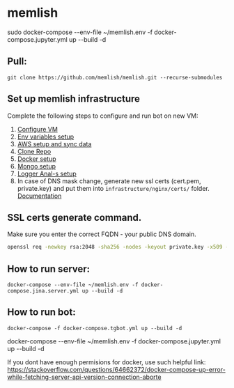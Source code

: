 # memlish
sudo docker-compose --env-file ~/memlish.env -f docker-compose.jupyter.yml up --build -d
## Pull:

```git clone https://github.com/memlish/memlish.git --recurse-submodules```


## Set up memlish infrastructure

Complete the following steps to configure and run bot on new VM:

1) [Configure VM](https://github.com/memlish/memlish/blob/main/docs/vm_setup.md)
2) [Env variables setup](https://github.com/memlish/memlish/blob/main/docs/env_variables_setup.md)
3) [AWS setup and sync data](https://github.com/memlish/memlish/blob/main/docs/aws_data_setup.md)
4) [Clone Repo](https://github.com/memlish/memlish/blob/main/docs/repo_setup.md)
5) [Docker setup](https://github.com/memlish/memlish/blob/main/docs/docker_setup.md) 
6) [Mongo setup](https://github.com/memlish/memlish/blob/main/docs/mongo_setup.md)
7) [Logger Anal-s setup](https://github.com/memlish/memlish/blob/main/docs/logs_setup.md)
8) In case of DNS mask change, generate new ssl certs (cert.pem, private.key) and put them into `infrastructure/nginx/certs/` folder. [Documentation](https://github.com/python-telegram-bot/python-telegram-bot/wiki/Webhooks#a-ssl-certificate)

## SSL certs generate command. 
Make sure you enter the correct FQDN - your public DNS domain.
```bash
openssl req -newkey rsa:2048 -sha256 -nodes -keyout private.key -x509 -days 3650 -out cert.pem
```

## How to run server:

`docker-compose --env-file ~/memlish.env -f docker-compose.jina.server.yml up --build -d`

## How to run bot:

`docker-compose -f docker-compose.tgbot.yml up --build -d`

docker-compose --env-file ~/memlish.env -f docker-compose.jupyter.yml up --build -d

If you dont have enough permisions for docker, use such helpful link:
https://stackoverflow.com/questions/64662372/docker-compose-up-error-while-fetching-server-api-version-connection-aborte